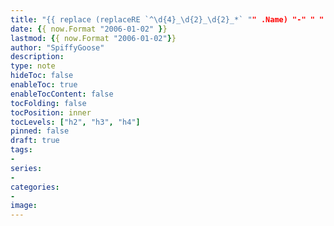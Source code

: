 ```yaml
---
title: "{{ replace (replaceRE `^\d{4}_\d{2}_\d{2}_*` "" .Name) "-" " " | title }}"
date: {{ now.Format "2006-01-02" }}
lastmod: {{ now.Format "2006-01-02"}}
author: "SpiffyGoose"
description:
type: note
hideToc: false
enableToc: true
enableTocContent: false
tocFolding: false
tocPosition: inner
tocLevels: ["h2", "h3", "h4"]
pinned: false
draft: true
tags:
-
series:
-
categories:
-
image:
---
```

